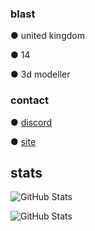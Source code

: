 ### blast
● united kingdom

● 14

● 3d modeller 

### contact
● [discord](https://discord.com/users/983763943518523392)

● [site](https://e.rip/blasted)


## stats

![GitHub Stats](https://komarev.com/ghpvc/?username=bIasted&color=blueviolet)


![GitHub Stats](https://github-readme-stats.vercel.app/api?username=bIasted&theme=radical)


